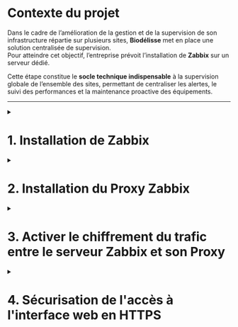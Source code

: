 # Contexte du projet

Dans le cadre de l’amélioration de la gestion et de la supervision de son infrastructure répartie sur plusieurs sites, **Biodélisse** met en place une solution centralisée de supervision.  
Pour atteindre cet objectif, l’entreprise prévoit l’installation de **Zabbix** sur un serveur dédié.  

Cette étape constitue le **socle technique indispensable** à la supervision globale de l’ensemble des sites, permettant de centraliser les alertes, le suivi des performances et la maintenance proactive des équipements.

---
<details><summary><h1>1. Installation de Zabbix</h1></summary>  

## 1.1 Préparation et téléchargement

Pour commencer, rendez-vous sur le site officiel de Zabbix, dans la section **Téléchargements**, et sélectionnez les paramètres adaptés à votre environnement :

- Version de Zabbix
- Système d’exploitation (OS)
- Version de l’OS
- Composants Zabbix à installer
- Serveur de base de données
- Serveur web

<p align="center">
<img src="https://github.com/user-attachments/assets/cf8cc24c-65b2-46af-8490-450463b00451" alt="Téléchargements Zabbix" width="1100">
</p>

> Dans ce document, la version **7.0 LTS** a été installée sur une machine **Debian 13** avec le serveur web **Nginx**.  

---

### 1.1.1 Ajout du dépôt Zabbix aux dépôts APT du serveur

Téléchargez et installez le paquet `zabbix-release` pour Debian 11, qui ajoute le dépôt officiel de Zabbix à votre système. Puis mettez à jour la liste des paquets :

```bash
wget https://repo.zabbix.com/zabbix/7.0/debian/pool/main/z/zabbix-release/zabbix-release_latest_7.0+debian13_all.deb
export PATH=$PATH:/usr/local/sbin:/usr/sbin:/sbin
dpkg -i zabbix-release_latest_7.0+debian13_all.deb
apt update
```
---

### 1.1.2 Installation des paquets Zabbix

Installez les paquets Zabbix :

```bash
apt install zabbix-server-mysql zabbix-frontend-php zabbix-nginx-conf zabbix-sql-scripts zabbix-agent
```

#### Description des paquets :

- **zabbix-server-mysql** : serveur Zabbix avec prise en charge de MySQL  
- **zabbix-frontend-php** : interface Web pour Zabbix basée sur PHP  
- **zabbix-nginx-conf** : configuration Nginx pour Zabbix  
- **zabbix-sql-scripts** : scripts SQL pour la création et mise à jour de la base de données Zabbix  
- **zabbix-agent** : agent Zabbix pour surveiller les hôtes distants

---

### 1.1.3 Configuration de la base de données du serveur

#### Création de la base et de l'utilisateur Zabbix

```sql
mysql -u root -p
```

Dans le prompt MariaDB :

```sql
create database zabbix character set utf8mb4 collate utf8mb4_bin;
create user zabbix@localhost identified by 'password';
grant all privileges on zabbix.* to zabbix@localhost;
set global log_bin_trust_function_creators = 1;
flush privileges;
quit;
```

---

### 1.1.4 Importation de la structure de base de données initiale

```bash
zcat /usr/share/zabbix-sql-scripts/mysql/server.sql.gz | mysql --default-character-set=utf8mb4 -u zabbix -p
```

> Entrez le mot de passe créé précédemment.

---

### 1.1.5 Désactivation de l’option dangereuse

```sql
mysql -u root -p
set global log_bin_trust_function_creators = 0;
quit;
```

---

### 1.1.6 Configuration du serveur de traitement Zabbix

Ouvrez le fichier de configuration de Zabbix Server :

```bash
sudo nano /etc/zabbix/zabbix_server.conf
```

- Modifiez `DBPassword` pour inclure le mot de passe de la base de données Zabbix  
- Modifiez `DBName` si vous avez changé le nom par défaut

---

### 1.1.7 Configuration du serveur web de Zabbix

Si Apache est installé, arrêtez-le et désactivez-le :

```bash
systemctl stop apache2
systemctl disable apache2
```

Éditez le fichier Nginx :

```bash
sudo nano /etc/zabbix/nginx.conf
```

- Décommentez les 2 premières lignes :  

```nginx
listen 8080;
server_name example.com;
```

Redémarrez les services et activez-les au démarrage :

```bash
systemctl restart zabbix-server zabbix-agent nginx php8.4-fpm
systemctl enable zabbix-server zabbix-agent nginx php8.4-fpm
```

---

### 1.1.8 Installation de l’interface de gestion Zabbix

Ouvrez votre navigateur sur :

```
http://<IP-de-votre-serveur>:8080
```

ou

```
http://<nom-de-votre-serveur>:8080
```

1. Choisissez la langue puis cliquez sur **Prochaine étape**  
2. Vérifiez les prérequis puis cliquez à nouveau sur **Prochaine étape**  
3. Configurez la connexion à la base de données :  
   - Hôte : `localhost`  
   - Port : valeur par défaut  
   - Nom de la base : `zabbix`  
   - Utilisateur : `zabbix`  
   - Mot de passe : `password`  
4. Indiquez le nom du serveur Zabbix (identique au `hostname`)  
5. Cliquez sur **Prochaine étape** jusqu'à arriver sur la page de résumé  
6. Cliquez sur **Prochaine étape** pour finaliser l’installation

> Identifiants par défaut :  
> - Utilisateur : `Admin` (A majuscule)  
> - Mot de passe : `zabbix`

</details>

<details><summary><h1>2. Installation du Proxy Zabbix</h1></summary>  

Dans le cadre de la supervision de notre **site distant (Site 2)**, cette procédure décrit l’installation et la configuration d’un **proxy Zabbix**.  
Ce proxy permet de remonter les informations de supervision vers le serveur Zabbix principal, situé sur notre infrastructure centrale.

Le serveur proxy utilisé pour cette installation est une machine **Ubuntu 24.04**, intégrée au **LAN serveurs** de notre architecture réseau.

📎 [**Schéma réseau associé**](https://github.com/CamilleCalvel/Project-remote-infra-manager?tab=readme-ov-file#-sch%C3%A9ma-dinfrastructure-r%C3%A9seau)

## 2.1 Devenir utilisateur root

Démarrer une session shell avec les privilèges root :

``` bash
sudo -s
```

## 2.2 Installer le dépôt Zabbix

<p align="center">
<img src="https://github.com/user-attachments/assets/5d0177c1-afc4-43e8-b487-968bd2fed7bf" alt="Téléchargements Zabbix" width="1100">
</p>

> Dans ce document, la version **7.0 LTS** a été installée sur une machine **Ubuntu 24.04**.   

Télécharger le paquet du dépôt officiel Zabbix :

``` bash
wget https://repo.zabbix.com/zabbix/7.0/ubuntu/pool/main/z/zabbix-release/zabbix-release_latest_7.0+ubuntu24.04_all.deb
dpkg -i zabbix-release_latest_7.0+ubuntu24.04_all.deb
apt update
```

## 2.3 Installer Zabbix Proxy (avec support MySQL/MariaDB)

``` bash
apt install zabbix-proxy-mysql zabbix-sql-scripts
```

## 2.4 Créer la base de données initiale pour le Proxy

⚠️ Assurez-vous qu'un serveur MySQL/MariaDB est installé et fonctionnel.
> Dans cette procédure, la base de données **MariaDB** a été installée

### a. Se connecter à MySQL

``` bash
mysql -u root -p
```

### b. Créer la base et l'utilisateur

``` sql
create database zabbix_proxy character set utf8mb4 collate utf8mb4_bin;
create user 'zabbix'@'localhost' identified by 'password';
grant all privileges on zabbix_proxy.* to 'zabbix'@'localhost';
set global log_bin_trust_function_creators = 1;
flush privileges;
quit;
```

## 2.5 Importer le schéma de base de données

``` bash
cat /usr/share/zabbix-sql-scripts/mysql/proxy.sql | mysql --default-character-set=utf8mb4 -uzabbix -p zabbix_proxy
```

## 2.6 Désactiver l'option `log_bin_trust_function_creators`

``` bash
mysql -u root -p
```

``` sql
set global log_bin_trust_function_creators = 0;
quit;
```

## 2.7 Configuration du Proxy Zabbix 

Cette étape consiste à configurer le fichier `zabbix_proxy.conf` afin de permettre au proxy d’établir la communication avec le serveur Zabbix principal et la base de données locale.  

```bash
nano /etc/zabbix/zabbix_proxy.conf
```

### 📌 Paramètres essentiels à modifier

```ini
############################
# Mode de fonctionnement du Proxy
############################
# 0 = Proxy actif (envoie les données de lui-même au serveur Zabbix)
# 1 = Proxy passif (attend que le serveur Zabbix vienne récupérer les données)
ProxyMode=1                         # Mode passif

############################
# Serveur Zabbix principal
############################
Server=192.168.10.101               # Adresse IP du serveur Zabbix principal
#Server=192.168.10.101:10051        # Optionnel : préciser le port si différent du port par défaut (10051/TCP)

############################
# Identification du Proxy
############################
Hostname=Zabbix-proxy-site2         # Nom déclaré dans l'interface du serveur Zabbix

############################
# Fichiers de journalisation
############################
LogFile=/var/log/zabbix/zabbix_proxy.log   # Fichier de logs du proxy
LogFileSize=0                               # 0 = taille illimitée

# Niveau de journalisation :
# 0 = désactivé / 1 = critique / 2 = erreur / 3 = avertissement
# 4 = informations détaillées / 5 = mode debug maximum
DebugLevel=4

############################
# Processus et sockets
############################
PidFile=/run/zabbix/zabbix_proxy.pid
SocketDir=/run/zabbix

############################
# Base de données utilisée par le Proxy
############################
DBHost=127.0.0.1                    # Adresse du serveur MariaDB/MySQL
DBName=zabbix_proxy                # Nom de la base créée précédemment
DBUser=zabbix                     # Utilisateur de la base
DBPassword=password               # Mot de passe associé

############################
# Supervision SNMP (optionnel)
############################
SNMPTrapperFile=/var/log/snmptrap/snmptrap.log

############################
# Paramètres réseau et commandes externes
############################
Timeout=4                         # Temps d’attente (en secondes) pour une réponse d’un agent
FpingLocation=/usr/bin/fping     # Chemin vers la commande fping (ICMP)
Fping6Location=/usr/bin/fping6   # Pour les requêtes ICMPv6

############################
# Requêtes lentes et accès aux statistiques
############################
LogSlowQueries=3000               # Enregistre les requêtes SQL > 3000 ms
StatsAllowedIP=127.0.0.1          # Adresse(s) IP autorisée(s) à accéder aux statistiques du proxy
```

## 2.8 Redémarrer et activer le service Proxy Zabbix 

``` bash
systemctl restart zabbix-proxy
systemctl enable zabbix-proxy
```
## 2.9 Ajouter le Proxy dans le serveur Zabbix

Une fois le service **Zabbix Proxy** installé, configuré et démarré, il doit être déclaré dans l’interface du serveur Zabbix principal pour que la communication soit possible.

### 🖥️ Étapes dans l’interface Zabbix

1. Connectez-vous à l’interface web du serveur Zabbix (avec un compte administrateur).
2. Accédez au menu :  
   **Administration → Proxys → Create proxy**
3. Renseignez les champs suivants :

| Champ              | Description |
|--------------------|-------------|
| **Proxy name**     | Nom du proxy (doit correspondre exactement à la valeur `Hostname=` définie dans `zabbix_proxy.conf`, ex : `Zabbix-proxy-site2`) |
| **Proxy mode**     | Mode de fonctionnement du proxy : <br>• **Active** : le proxy envoie les données vers le serveur Zabbix.<br>• **Passive** : le serveur Zabbix vient collecter les données (mode configuré ici : `ProxyMode=1`). |
| **Interface**      | Adresse IP ou nom d’hôte du proxy. Le port par défaut utilisé est **10051/TCP**. |

<p align="center">
<img src="https://github.com/user-attachments/assets/ec654e60-7bf2-45f8-a885-d8d8758da062" alt="Création Proxy Zabbix" width="700">
</p>

- Une fois ajouté, le proxy apparaîtra avec le statut **"En attente"** jusqu’à ce qu’il envoie ses premières données au serveur.

<p align="center">
<img src="https://github.com/user-attachments/assets/de809ca8-87a0-4a45-a425-57ff24aad89e" alt="Téléchargements Zabbix" width="800">
</p>

</details>

<details><summary><h1>3. Activer le chiffrement du trafic entre le serveur Zabbix et son Proxy</h1></summary>

Par défaut, les communications entre le serveur Zabbix et ses agents ou proxys ne sont pas chiffrées.  
Cette section décrit comment activer un **chiffrement symétrique via une clé PSK (Pre-Shared Key)**.

## 3.1 Génération de la clé partagée PSK

1. Générer la clé sur le proxy et l'enregistrer dans un fichier sécurisé :

```bash
openssl rand -hex 128 > /usr/local/etc/zabbix_proxy.psk
```

2. Restreindre les droits d'accès au fichier :

```bash
chown zabbix.zabbix /usr/local/etc/zabbix_proxy.psk
chmod 400 /usr/local/etc/zabbix_proxy.psk
```

- `chown zabbix.zabbix` : attribue le fichier à l'utilisateur et au groupe `zabbix`.  
- `chmod 400` : seul le propriétaire peut lire le fichier.

## 3.2 Configuration du Proxy Zabbix

Ajouter les paramètres suivants dans `/etc/zabbix/zabbix_proxy.conf` :

```ini
TLSConnect=psk
TLSAccept=psk
TLSPSKIdentity=proxyzabbix
TLSPSKFile=/usr/local/etc/zabbix_proxy.psk
```

- **TLSConnect** : active TLS avec méthode PSK pour la connexion sortante vers le serveur.  
- **TLSAccept** : active TLS sur les connexions entrantes.  
- **TLSPSKIdentity** : nom du proxy utilisé pour l’authentification TLS.  
- **TLSPSKFile** : chemin vers le fichier clé PSK.

Redémarrer le service proxy :

```bash
systemctl restart zabbix-proxy
```

Pour vérifier la clé générée :

```bash
cat /usr/local/etc/zabbix_proxy.psk
```

## 3.3 Configuration dans l'interface web Zabbix

1. Aller dans **Administration → Proxys**.  
2. Sélectionner le proxy souhaité et ouvrir l’onglet **Chiffrement**.

<p align="center">
<img src="https://github.com/user-attachments/assets/5ff7bf6b-f236-4f32-b144-3cc80fed18ca" alt="Chiffrement Proxy Zabbix" width="700">
</p>

3. Activer le chiffrement **PSK**.  
4. Dans **Identité PSK**, entrer le même nom que `TLSPSKIdentity` du fichier proxy (ex : `proxyzabbix`).  
5. Coller la clé partagée dans le champ **PSK**.

<p align="center">
<img src="https://github.com/user-attachments/assets/2bd6b4e5-79c7-4bdb-a6f2-503b0659fae2" alt="Configuration PSK" width="650">
</p>

## 3.4 Vérification du chiffrement

### Vérification côté serveur

```bash
grep -ni "TLS" /var/log/zabbix/zabbix_server.log
```

Les logs doivent indiquer une connexion TLS établie, par exemple :

```
End of zbx_tls_connect(): SUCCEED (established TLSv1.3 ...)
```

<p align="center">
<img src="https://github.com/user-attachments/assets/ebde56f8-bc0a-45b6-a428-b0fcf70b1060" alt="Vérification TLS Proxy" width="850">
</p>

### Vérification côté proxy

```bash
grep -ni "TLS" /var/log/zabbix/zabbix_proxy.log
```

Les résultats doivent également montrer l’établissement de la connexion TLS.

</details>

<details><summary><h1>4. Sécurisation de l'accès à l'interface web en HTTPS</h1></summary>
Pour sécuriser l'accès à l'interface web de Zabbix, il est recommandé d'activer **HTTPS (SSL/TLS)** via Nginx.

## 4.1 Génération de la clé de chiffrement et des certificats

1. Générez une clé privée RSA 2048 bits pour le serveur Web Nginx avec OpenSSL :

```bash
openssl genpkey -algorithm RSA -out private.key -pkeyopt rsa_keygen_bits:2048
```

2. Créez une CSR (demande de signature de certificat) en configurant les informations de votre organisme :

```bash
openssl req -new -key private.key -out certificate.csr
```

> **Astuce :** le "Common Name" (CN) doit correspondre au nom d'hôte utilisé pour accéder au serveur web.

3. Générez un certificat auto-signé valide 365 jours :

```bash
openssl x509 -req -in certificate.csr -signkey private.key -out certificate.crt -days 365
```

4. Déplacez les fichiers vers des emplacements adaptés :

```bash
mv certificate.crt /etc/ssl/certs/certificate_zabbix_server.crt
mv certificate.csr /etc/ssl/certs/certificate_zabbix_server.csr
mv private.key /etc/ssl/private/private_zabbix_server.key
```

---

## 4.2 Configuration de Nginx

1. Ouvrez le fichier de configuration du site par défaut :

```bash
nano /etc/nginx/sites-available/default
```

2. Localisez le bloc `server` et ajoutez/modifiez les directives SSL :

```nginx
ssl_certificate /etc/ssl/certs/certificate_zabbix_server.crt;
ssl_certificate_key /etc/ssl/private/private_zabbix_server.key;
listen 443 ssl;
```

<p align="center">
<img src="https://github.com/user-attachments/assets/7f23cd6b-4960-4eda-bacd-feaeb10512ca" alt="Vérification TLS Proxy" width="600">
</p>

4. Testez la configuration Nginx :

```bash
nginx -t
# ou
/usr/sbin/nginx -t
```

5. Rechargez Nginx pour appliquer la configuration :

```bash
systemctl reload nginx
```

---

## 4.3 Configuration de Zabbix sous Nginx

1. Modifiez le fichier de configuration de Zabbix (souvent `/etc/nginx/conf.d/zabbix.conf`).

2. Ajoutez un bloc serveur pour servir Zabbix via HTTPS :

```nginx
server {
    listen 443 ssl;
    server_name fqdn_du_server;
    ssl_certificate /etc/ssl/certs/certificate_zabbix_server.crt;
    ssl_certificate_key /etc/ssl/private/private_zabbix_server.key;

    location / {
        proxy_pass http://127.0.0.1:8080; # redirection vers le serveur Zabbix sur le port 8080
        include /etc/nginx/proxy_params;
    }
}
```

> Si vous n'avez pas de résolution DNS, remplacez `server_name` par l'adresse IP du serveur.

<p align="center">
<img src="https://github.com/user-attachments/assets/e7b9da8e-1774-45a8-a343-296d5cd594fd" alt="Vérification TLS Proxy" width="700">
</p>

3. Vérifiez la syntaxe :

```bash
nginx -t
# ou
/usr/sbin/nginx -t
```

4. Redémarrez Nginx pour appliquer les modifications :

```bash
systemctl restart nginx
```

---

## 4.4 Connexion en HTTPS

- Accédez à l'interface web de Zabbix via :

```text
https://192.168.10.101
```

> Le port 8080 n'est plus nécessaire.  
> Le navigateur affichera un avertissement car le certificat est auto-signé, poursuivez la connexion.

<p align="center">
<img src="https://github.com/user-attachments/assets/2a9263b2-b06c-4b84-a3ba-f27e6b6a69e7" alt="Vérification TLS Proxy" width="850">
</p>

- La connexion sera sécurisée via HTTPS, et vous pourrez vérifier le certificat directement dans le navigateur.
<p align="center">
<img src="https://github.com/user-attachments/assets/17ea08fd-3323-418e-bb76-17c71f487971" alt="Vérification TLS Proxy" width="650">
</p>
<p align="center">
<img src="https://github.com/user-attachments/assets/2838cc47-1c63-4686-a436-67eb9bd0dac2" alt="Vérification TLS Proxy" width="700">
</p>
<p align="center">
<img src="https://github.com/user-attachments/assets/d681bbf6-37bb-444a-8701-28b67790ef08" alt="Vérification TLS Proxy" width="685">
</p>

--- 

✅ L’accès web de Zabbix est désormais chiffré, assurant la confidentialité des informations échangées.
